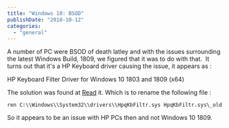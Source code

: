 ```yaml
---
title: "Windows 10: BSOD"
publishDate: "2018-10-12"
categories: 
  - "general"
---
```


A number of PC were BSOD of death latley and with the issues surrounding the latest Windows Build, 1809, we figured that it was to do with that.  It turns out that it's a HP Keyboard driver causing the issue, it appears as :  
  
HP Keyboard Filter Driver for Windows 10 1803 and 1809 (x64)  
  
The solution was found at [Read](https://www.reddit.com/r/Windows10/comments/9n0bkw/one_of_these_quality_updates_can_cause_an/) it. Which is to rename the following file :  

```text
ren C:\\Windows\\System32\\drivers\\HpqKbFiltr.sys HpqKbFiltr.sys\_old
```
  
So it appears to be an issue with HP PCs then and not Windows 10 1809.
